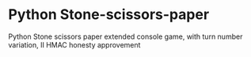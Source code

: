 # Python Stone-scissors-paper
Python Stone scissors paper extended console game, with turn number  variation, II HMAC honesty approvement
